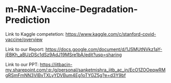 # m-RNA-Vaccine-Degradation-Prediction

Link to Kaggle competetion:
https://www.kaggle.com/c/stanford-covid-vaccine/overview

Link to our Report:
https://docs.google.com/document/d/1JSMUtNVkz1aY-jEBKh_aBUzDSc1dSz9AdJ19MSre1bA/edit?usp=sharing

Link to our PPT:
https://iitbacin-my.sharepoint.com/:p:/g/personal/sanketmishra_iitb_ac_in/EcO1ZOOeqwRMgRSmFmNN3VIBvTXLyYDVBum4Eg1oTYGZ5g?e=d3Y9bf

